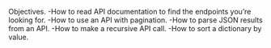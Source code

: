 Objectives.
-How to read API documentation to find the endpoints you’re looking for.
-How to use an API with pagination.
-How to parse JSON results from an API.
-How to make a recursive API call.
-How to sort a dictionary by value.
